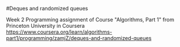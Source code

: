 #Deques and randomized queues 

Week 2 Programming assignment of Course "Algorithms, Part 1" from Princeton University in Coursera
https://www.coursera.org/learn/algorithms-part1/programming/zamjZ/deques-and-randomized-queues
